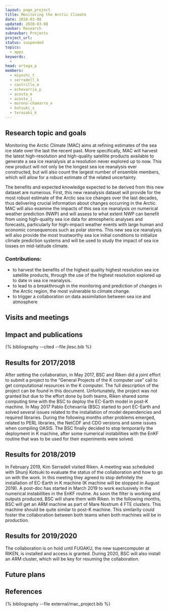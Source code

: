 ```yaml
---
layout: page_project
title: Monitoring the Arctic Climate
date: 2018-03-08
updated: 2020-03-08
navbar: Research
subnavbar: Projects
project_url:
status: suspended
topics:
  - apps
keywords:
  -
head: ortega_p
members:
  - miyoshi_t
  - serradell_k
  - castrillo_m
  - echevarria_p
  - acosta_m
  - acosta_j
  - moreno-chamarro_e
  - kotsuki_s
  - terasaki_k
---
```


## Research topic and goals
Monitoring the Arctic Climate (MAC) aims at refining estimates of the sea ice state over the last the recent past. More specifically, MAC will harvest the latest high-resolution and high-quality satellite products available to generate a sea ice reanalysis at a resolution never explored up to now. This new product will not only be the longest sea ice reanalysis ever constructed, but will also count the largest number of ensemble members, which will allow for a robust estimate of the related uncertainty.

The benefits and expected knowledge expected to be derived from this new dataset are numerous. First, this new reanalysis dataset will provide for the most robust estimate of the Arctic sea ice changes over the last decades, thus delivering crucial information about changes occurring in the Arctic. MAC will also examine the impacts of this sea ice reanalysis on numerical weather prediction (NWP) and will assess to what extent NWP can benefit from using high-quality sea ice data for atmospheric analyses and forecasts, particularly for high-impact weather events with large human and economic consequences such as polar storms. This new sea ice reanalysis will also provide the most trustworthy sea ice initial conditions to initialize climate prediction systems and will be used to study the impact of sea ice losses on mid-latitude climate.

### Contributions:
- to harvest the benefits of the highest quality highest resolution sea ice satellite products, through the use of the highest resolution explored up to date in sea ice reanalysis.
- to lead to a breakthrough in the monitoring and prediction of changes in the Arctic region, the most vulnerable to climate change.
- to trigger a collaboration on data assimilation between sea ice and atmosphere


## Visits and meetings


## Impact and publications


{% bibliography --cited --file jlesc.bib %}

## Results for 2017/2018

After setting the collaboration, in May 2017, BSC and Riken did a joint effort to submit a project to the “General Projects of the K computer use” call to get computational resources in the K computer.  The full description of the project can be found in this document. 
Unfortunately, the project was not granted but due to the effort done by both teams, Riken shared some computing time with the BSC to deploy the EC-Earth model in post-K machine. In May 2017 Pablo Echevarria (BSC) started to port EC-Earth and solved several issues related to the installation of model dependencies and required libraries. During the following months other problems emerged, related to PERL libraries, the NetCDF and CDO versions and some issues when compiling OASIS. The BSC finally decided to stop temporarily the deployment in K machine, after some numerical instabilities with the EnKF routine that was to be used for their experiments were solved. 

## Results for 2018/2019

In February 2019, Kim Serradell visited Riken. A meeting was scheduled with Shunji Kotsuki to evaluate the status of the collaboration and how to go on with the work. In this meeting they agreed to stop definitely the installation of EC-Earth in K machine (K machine will be stopped in August 2019). A post-doc has started in March 2019 to work exclusively in the numerical instabilities in the EnKF routine. As soon the filter is working and outputs produced, BSC will share them with Riken. In the following months, BSC will get an ARM machine as part of Mare Nostrum 4 FTE clusters. This machine should be quite similar to post-K machine. This similarity could foster the collaboration between both teams when both machines will be in production.

## Results for 2019/2020

The collaboration is on hold until FUGAKU, the new supercomputer at RIKEN, is installed and access is granted. During 2020, BSC will also install an ARM cluster, which will be key for resuming the collaboration. 

## Future plans


## References

<!--
{% comment %}
=================
=== IMPORTANT ===
=================

Replace 'YOUR_BIBTEX_FILE_NAME_HERE' with the name of the BibTeX file with the external references!
{% endcomment %}
-->

{% bibliography --file external/mac_project.bib %}
